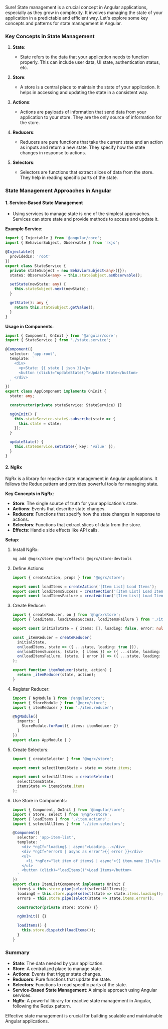 Sure! State management is a crucial concept in Angular applications, especially as they grow in complexity. It involves managing the state of your application in a predictable and efficient way. Let's explore some key concepts and patterns for state management in Angular.

### Key Concepts in State Management

1. **State**:
   - State refers to the data that your application needs to function properly. This can include user data, UI state, authentication status, etc.

2. **Store**:
   - A store is a central place to maintain the state of your application. It helps in accessing and updating the state in a consistent way.

3. **Actions**:
   - Actions are payloads of information that send data from your application to your store. They are the only source of information for the store.

4. **Reducers**:
   - Reducers are pure functions that take the current state and an action as inputs and return a new state. They specify how the state changes in response to actions.

5. **Selectors**:
   - Selectors are functions that extract slices of data from the store. They help in reading specific parts of the state.

### State Management Approaches in Angular

#### 1. Service-Based State Management

- Using services to manage state is one of the simplest approaches. Services can store state and provide methods to access and update it.

**Example Service**:
```typescript
import { Injectable } from '@angular/core';
import { BehaviorSubject, Observable } from 'rxjs';

@Injectable({
  providedIn: 'root'
})
export class StateService {
  private stateSubject = new BehaviorSubject<any>({});
  state$: Observable<any> = this.stateSubject.asObservable();

  setState(newState: any) {
    this.stateSubject.next(newState);
  }

  getState(): any {
    return this.stateSubject.getValue();
  }
}
```

**Usage in Components**:
```typescript
import { Component, OnInit } from '@angular/core';
import { StateService } from './state.service';

@Component({
  selector: 'app-root',
  template: `
    <div>
      <p>State: {{ state | json }}</p>
      <button (click)="updateState()">Update State</button>
    </div>
  `
})
export class AppComponent implements OnInit {
  state: any;

  constructor(private stateService: StateService) {}

  ngOnInit() {
    this.stateService.state$.subscribe(state => {
      this.state = state;
    });
  }

  updateState() {
    this.stateService.setState({ key: 'value' });
  }
}
```

#### 2. NgRx

NgRx is a library for reactive state management in Angular applications. It follows the Redux pattern and provides powerful tools for managing state.

**Key Concepts in NgRx**:
- **Store**: The single source of truth for your application's state.
- **Actions**: Events that describe state changes.
- **Reducers**: Functions that specify how the state changes in response to actions.
- **Selectors**: Functions that extract slices of data from the store.
- **Effects**: Handle side effects like API calls.

**Setup**:
1. Install NgRx:
   ```bash
   ng add @ngrx/store @ngrx/effects @ngrx/store-devtools
   ```

2. Define Actions:
   ```typescript
   import { createAction, props } from '@ngrx/store';

   export const loadItems = createAction('[Item List] Load Items');
   export const loadItemsSuccess = createAction('[Item List] Load Items Success', props<{ items: any[] }>());
   export const loadItemsFailure = createAction('[Item List] Load Items Failure', props<{ error: any }>());
   ```

3. Create Reducer:
   ```typescript
   import { createReducer, on } from '@ngrx/store';
   import { loadItems, loadItemsSuccess, loadItemsFailure } from './item.actions';

   export const initialState = { items: [], loading: false, error: null };

   const _itemReducer = createReducer(
     initialState,
     on(loadItems, state => ({ ...state, loading: true })),
     on(loadItemsSuccess, (state, { items }) => ({ ...state, loading: false, items })),
     on(loadItemsFailure, (state, { error }) => ({ ...state, loading: false, error }))
   );

   export function itemReducer(state, action) {
     return _itemReducer(state, action);
   }
   ```

4. Register Reducer:
   ```typescript
   import { NgModule } from '@angular/core';
   import { StoreModule } from '@ngrx/store';
   import { itemReducer } from './item.reducer';

   @NgModule({
     imports: [
       StoreModule.forRoot({ items: itemReducer })
     ]
   })
   export class AppModule { }
   ```

5. Create Selectors:
   ```typescript
   import { createSelector } from '@ngrx/store';

   export const selectItemsState = state => state.items;

   export const selectAllItems = createSelector(
     selectItemsState,
     itemsState => itemsState.items
   );
   ```

6. Use Store in Components:
   ```typescript
   import { Component, OnInit } from '@angular/core';
   import { Store, select } from '@ngrx/store';
   import { loadItems } from './item.actions';
   import { selectAllItems } from './item.selectors';

   @Component({
     selector: 'app-item-list',
     template: `
       <div *ngIf="loading$ | async">Loading...</div>
       <div *ngIf="error$ | async as error">{{ error }}</div>
       <ul>
         <li *ngFor="let item of items$ | async">{{ item.name }}</li>
       </ul>
       <button (click)="loadItems()">Load Items</button>
     `
   })
   export class ItemListComponent implements OnInit {
     items$ = this.store.pipe(select(selectAllItems));
     loading$ = this.store.pipe(select(state => state.items.loading));
     error$ = this.store.pipe(select(state => state.items.error));

     constructor(private store: Store) {}

     ngOnInit() {}

     loadItems() {
       this.store.dispatch(loadItems());
     }
   }
   ```

### Summary

- **State**: The data needed by your application.
- **Store**: A centralized place to manage state.
- **Actions**: Events that trigger state changes.
- **Reducers**: Pure functions that update the state.
- **Selectors**: Functions to read specific parts of the state.
- **Service-Based State Management**: A simple approach using Angular services.
- **NgRx**: A powerful library for reactive state management in Angular, following the Redux pattern.

Effective state management is crucial for building scalable and maintainable Angular applications.